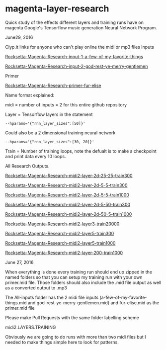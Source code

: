 # magenta-layer-research
Quick study of the effects different layers and training runs have on magenta Google's Tensorflow music generation Neural Network Program.


June29, 2016

Clyp.it links for anyone who can't play online the midi or mp3 files
Inputs

[Rocksetta-Magenta-Research-input-1-a-few-of-my-favorite-things](https://clyp.it/gvz5zm1s)

[Rocksetta-Magenta-Research-input-2-god-rest-ye-merry-gentlemen](https://clyp.it/kq32hfdx)


Primer

[Rocksetta-Magenta-Research-primer-fur-elise](https://clyp.it/4eiuopgx)





Name format explained:

midi = number of inputs = 2 for this entire github repository

Layer = Tensorflow layers in the statement 

```
--hparams='{"rnn_layer_sizes":[50]}'
```
Could also be a 2 dimensional training neural network 
```
--hparams='{"rnn_layer_sizes":[30, 20]}'
```

Train = Number of training loops, note the defualt is to make a checkpoint and print data every 10 loops.


All Research Outputs.

[Rocksetta-Magenta-Research-midi2-layer-2d-25-25-train300](https://clyp.it/hvwmwuuf)

[Rocksetta-Magenta-Research-midi2-layer-2d-5-5-train300](https://clyp.it/2dhmycye)

[Rocksetta-Magenta-Research-midi2-layer-2d-5-5-train1000](https://clyp.it/0nohxd40)

[Rocksetta-Magenta-Research-midi2-layer-2d-5-50-train300](https://clyp.it/mrrxf4nu)

[Rocksetta-Magenta-Research-midi2-layer-2d-50-5-train1000](https://clyp.it/meiefeop)

[Rocksetta-Magenta-Research-midi2-layer3-train20000](https://clyp.it/0vpjpwsw)

[Rocksetta-Magenta-Research-midi2-layer5-train300](https://clyp.it/nam41t5f)

[Rocksetta-Magenta-Research-midi2-layer5-train1000](https://clyp.it/ahn05ged)

[Rocksetta-Magenta-Research-midi2-layer-200-train1000](https://clyp.it/pa3tz0dh)








June 27, 2016

When everything is done every training run should end up zipped in the named folders so that you can setup my training run with your own primer.mid file. Those folders should also include the .mid file output as well as a converted output to .mp3



The All-inputs folder has the 2 midi file inputs (a-few-of-my-favorite-things.mid and god-rest-ye-merry-gentlemen.mid) and fur-elise.mid as the primer.mid file

Please make Pull Requests with the same folder labelling scheme

midi2.LAYERS.TRAINING

Obviously we are going to do runs with more than two midi files but I needed to make things simple here to look for patterns.


